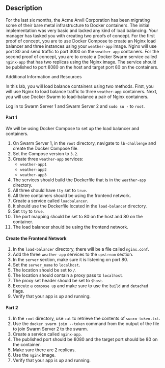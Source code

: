 ## Description

For the last six months, the Acme Anvil Corporation has been migrating some of their bare metal infrastructure to Docker containers. The initial implementation was very basic and lacked any kind of load balancing. Your manager has tasked you with creating two proofs of concept. For the first proof of concept, you are to use Docker Compose to create an Nginx load balancer and three instances using your  `weather-app`  image. Nginx will use port 80 and send traffic to port 3000 on the  `weather-app`  containers. For the second proof of concept, you are to create a Docker Swarm service called  `nginx-app`  that has two replicas using the Nginx image. The service should be published to port 8080 on the host and target port 80 on the containers.

Additional Information and Resources

In this lab, you will load balance containers using two methods. First, you will use Nginx to load balance traffic to three  `weather-app`  containers. Next, you will use Docker Swarm to load-balance a pair of Nginx containers.

Log in to Swarm Server 1 and Swarm Server 2 and  `sudo su -`  to  `root`.

#### Part 1

We will be using Docker Compose to set up the load balancer and containers.

1.  On Swarm Server 1, in the  `root`  directory, navigate to  `lb-challenge`  and create the Docker Compose file.
2.  Set the Compose version to  `3.2`.
3.  Create three  `weather-app`  services:
    -   `weather-app1`
    -   `weather-app2`
    -   `weather-app3`
4.  The services should build the Dockerfile that is in the  `weather-app`  directory.
5.  All three should have  `tty`  set to  `true`.
6.  All three containers should be using the frontend network.
7.  Create a service called  `loadbalancer`.
8.  It should use the Dockerfile located in the  `load-balance`r directory.
9.  Set  `tty`  to  `true`.
10.  The port mapping should be set to 80 on the host and 80 on the container.
11.  The load balancer should be using the frontend network.

#### Create the Frontend Network

1.  In the  `load-balancer`  directory, there will be a file called  `nginx.conf`.
2.  Add the three  `weather-app`  services to the  `upstream`  section.
3.  In the  `server`  section, make sure it is listening on port 80.
4.  Set the  `server_name`  to  `localhost`.
5.  The location should be set to  `/`.
6.  The location should contain a proxy pass to  `localhost`.
7.  The proxy set header should be set to  `$host`.
8.  Execute a  `compose up`  and make sure to use the  `build`  and  `detached`  flags.
9.  Verify that your app is up and running.

#### Part 2

1.  In the  `root`  directory, use  `cat`  to retrieve the contents of  `swarm-token.txt`.
2.  Use the  `docker swarm join --token`  command from the output of the file to join Swarm Server 2 to the swarm.
3.  Create a service called  `nginx-app`.
4.  The published port should be 8080 and the target port should be 80 on the container.
5.  Make sure there are 2 replicas.
6.  Use the  `nginx`  image.
7.  Verify that your app is up and running.

